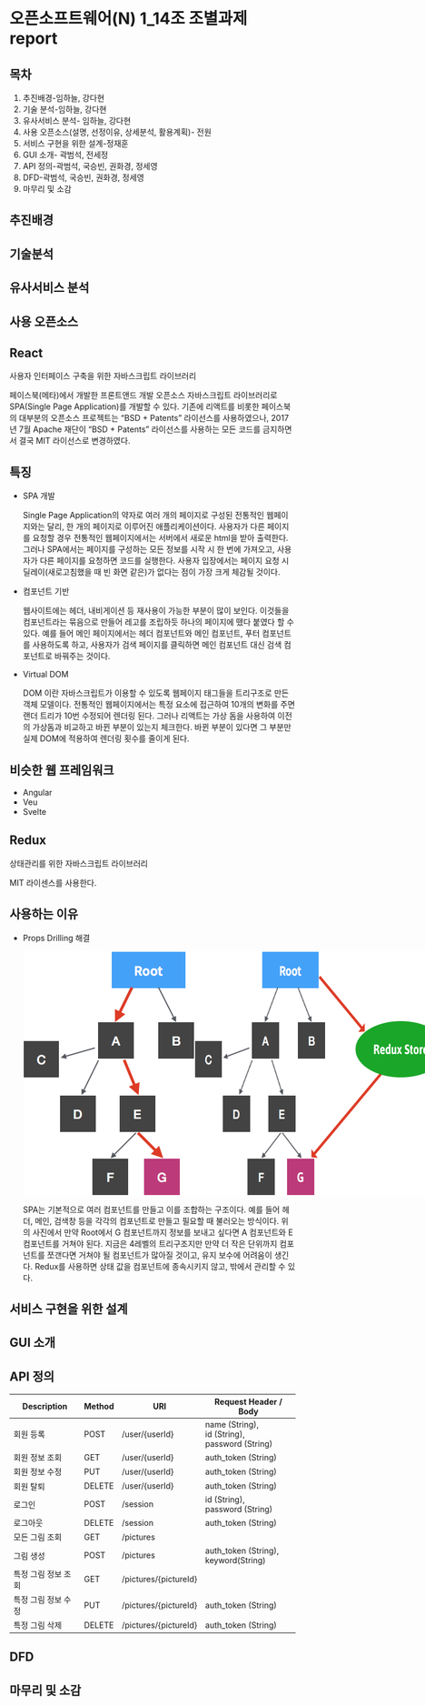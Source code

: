 # 오픈소프트웨어(N) 1_14조 조별과제 report

## 목차

1. 추진배경-임하늘, 강다현
2. 기술 분석-임하늘, 강다현
3. 유사서비스 분석- 임하늘, 강다현
4. 사용 오픈소스(설명, 선정이유, 상세분석, 활용계획)- 전원
5. 서비스 구현을 위한 설계-정재훈
6. GUI 소개- 곽범석, 전세정
7. API 정의-곽범석, 국승빈, 권화경, 정세영
8. DFD-곽범석, 국승빈, 권화경, 정세영
9. 마무리 및 소감

## 추진배경

## 기술분석

## 유사서비스 분석

## 사용 오픈소스

## React

사용자 인터페이스 구축을 위한 자바스크립트 라이브러리

페이스북(메타)에서 개발한 프론트앤드 개발 오픈소스 자바스크립트 라이브러리로 SPA(Single Page Application)를 개발할 수 있다. 기존에 리액트를 비롯한 페이스북의 대부분의 오픈소스 프로젝트는 “BSD + Patents” 라이선스를 사용하였으나, 2017년 7월 Apache 재단이 “BSD + Patents” 라이선스를 사용하는 모든 코드를 금지하면서 결국 MIT 라이선스로 변경하였다.

## 특징

-   SPA 개발

    Single Page Application의 약자로 여러 개의 페이지로 구성된 전통적인 웹페이지와는 달리, 한 개의 페이지로 이루어진 애플리케이션이다. 사용자가 다른 페이지를 요청할 경우 전통적인 웹페이지에서는 서버에서 새로운 html을 받아 출력한다. 그러나 SPA에서는 페이지를 구성하는 모든 정보를 시작 시 한 번에 가져오고, 사용자가 다른 페이지를 요청하면 코드를 실행한다. 사용자 입장에서는 페이지 요청 시 딜레이(새로고침했을 때 빈 화면 같은)가 없다는 점이 가장 크게 체감될 것이다.

-   컴포넌트 기반

    웹사이트에는 헤더, 내비게이션 등 재사용이 가능한 부분이 많이 보인다. 이것들을 컴포넌트라는 묶음으로 만들어 레고를 조립하듯 하나의 페이지에 뗐다 붙였다 할 수 있다. 예를 들어 메인 페이지에서는 헤더 컴포넌트와 메인 컴포넌트, 푸터 컴포넌트를 사용하도록 하고, 사용자가 검색 페이지를 클릭하면 메인 컴포넌트 대신 검색 컴포넌트로 바꿔주는 것이다.

-   Virtual DOM

    DOM 이란 자바스크립트가 이용할 수 있도록 웹페이지 태그들을 트리구조로 만든 객체 모델이다. 전통적인 웹페이지에서는 특정 요소에 접근하여 10개의 변화를 주면 랜더 트리가 10번 수정되어 렌더링 된다. 그러나 리액트는 가상 돔을 사용하여 이전의 가상돔과 비교하고 바뀐 부분이 있는지 체크한다. 바뀐 부분이 있다면 그 부분만 실제 DOM에 적용하여 렌더링 횟수를 줄이게 된다.

## 비슷한 웹 프레임워크

-   Angular
-   Veu
-   Svelte

## Redux

상태관리를 위한 자바스크립트 라이브러리

MIT 라이센스를 사용한다.

## 사용하는 이유

-   Props Drilling 해결

      <div style="display:flex; flex-direction:row">
      <img src="./image/props_drilling.png">
      <img src="./image/store.png">
      </div>

    SPA는 기본적으로 여러 컴포넌트를 만들고 이를 조합하는 구조이다. 예를 들어 헤더, 메인, 검색창 등을 각각의 컴포넌트로 만들고 필요할 때 불러오는 방식이다. 위의 사진에서 만약 Root에서 G 컴포넌트까지 정보를 보내고 싶다면 A 컴포넌트와 E 컴포넌트를 거쳐야 된다. 지금은 4레벨의 트리구조지만 만약 더 작은 단위까지 컴포넌트를 쪼갠다면 거쳐야 될 컴포넌트가 많아질 것이고, 유지 보수에 어려움이 생긴다. Redux를 사용하면 상태 값을 컴포넌트에 종속시키지 않고, 밖에서 관리할 수 있다.

## 서비스 구현을 위한 설계

## GUI 소개

## API 정의
| Description | Method | URI | Request Header / Body |
| --- | --- | --- | --- |
| 회원 등록 | POST | /user/{userId} | name (String),<br>id (String),<br>password (String) |
| 회원 정보 조회 | GET | /user/{userId} | auth_token (String) |
| 회원 정보 수정 | PUT | /user/{userId} | auth_token (String) |
| 회원 탈퇴 | DELETE | /user/{userId} | auth_token (String) |
| 로그인 | POST | /session | id (String),<br>password (String) |
| 로그아웃 | DELETE | /session | auth_token (String) |
| 모든 그림 조회 | GET | /pictures |  |
| 그림 생성 | POST | /pictures | auth_token (String),<br>keyword(String) |
| 특정 그림 정보 조회 | GET | /pictures/{pictureId} |  |
| 특정 그림 정보 수정 | PUT | /pictures/{pictureId} | auth_token (String) |
| 특정 그림 삭제 | DELETE | /pictures/{pictureId} | auth_token (String) |

## DFD

## 마무리 및 소감
